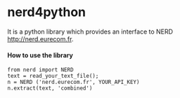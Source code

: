 nerd4python
===========

It is a python library which provides an interface to NERD http://nerd.eurecom.fr.

#### How to use the library

    from nerd import NERD
    text = read_your_text_file();
    n = NERD ('nerd.eurecom.fr', YOUR_API_KEY)
    n.extract(text, 'combined') 
